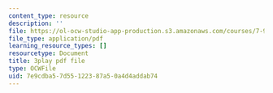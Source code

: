 ```yaml
---
content_type: resource
description: ''
file: https://ol-ocw-studio-app-production.s3.amazonaws.com/courses/7-91j-foundations-of-computational-and-systems-biology-spring-2014/7e9cdba57d55122387a50a4d4addab74_iKLvCuFD1MA.pdf
file_type: application/pdf
learning_resource_types: []
resourcetype: Document
title: 3play pdf file
type: OCWFile
uid: 7e9cdba5-7d55-1223-87a5-0a4d4addab74
---
```

